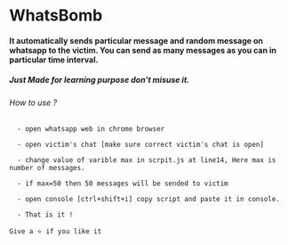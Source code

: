 # WhatsBomb

#### It automatically sends particular message and random message on whatsapp to the victim. You can send as many messages as you can in particular time interval.

##### Just Made for learning purpose don't misuse it. 

<h6>How to use ?</h6>

```
  - open whatsapp web in chrome browser
  
  - open victim's chat [make sure correct victim's chat is open]
  
  - change value of varible max in scrpit.js at line14, Here max is number of messages. 
  
  - if max=50 then 50 messages will be sended to victim
  
  - open console [ctrl+shift+i] copy script and paste it in console.
  
  - That is it !

Give a ⭐ if you like it
